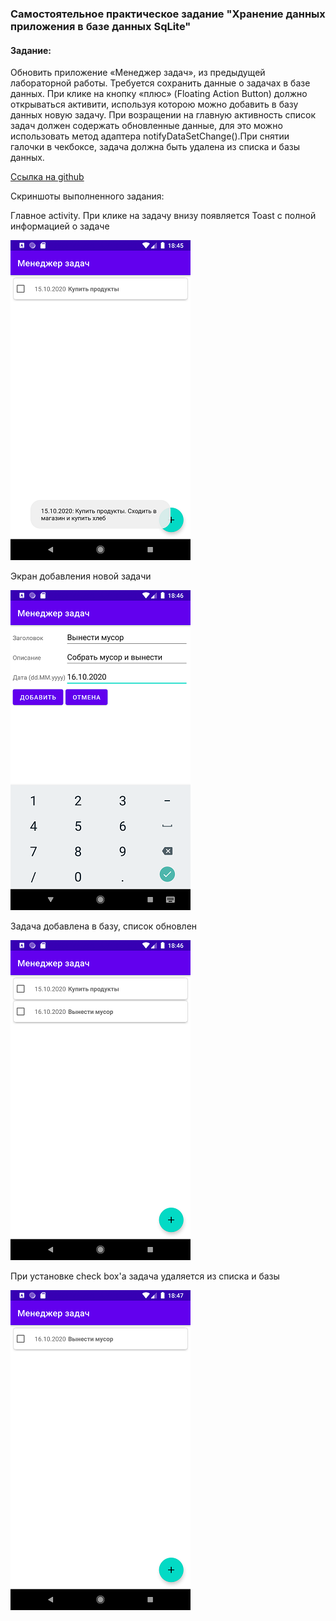 ### Самостоятельное практическое задание "Хранение данных приложения в базе данных SqLite"

#### Задание:
Обновить приложение «Менеджер задач», из предыдущей лабораторной работы. Требуется сохранить данные о задачах в базе данных. При клике на кнопку «плюс» (Floating Action Button) должно открываться активити, используя которою можно добавить в базу данных новую задачу. При возращении на главную активность список задач должен содержать обновленные данные, для это можно использовать метод адаптера notifyDataSetChange().При снятии галочки в чекбоксе, задача должна быть удалена из списка и базы данных.

[Ссылка на github](https://github.com/averveiko/android/tree/main/DSTU/hw6)

Скриншоты выполненного задания:

Главное activity. При клике на задачу внизу появляется Toast с полной информацией о задаче

![Main screen](scr/scr01.png)

Экран добавления новой задачи

![Main screen](scr/scr02.png)

Задача добавлена в базу, список обновлен

![Main screen](scr/scr03.png)

При установке check box'а задача удаляется из списка и базы

![Main screen](scr/scr04.png)